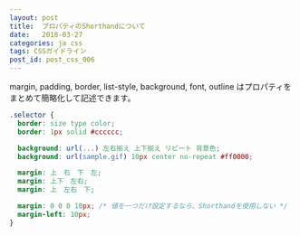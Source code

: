 ```yaml
---
layout: post
title:  プロパティのShorthandについて
date:   2018-03-27
categories: ja css
tags: CSSガイドライン
post_id: post_css_006
---
```

margin, padding, border, list-style, background, font, outline はプロパティをまとめて簡略化して記述できます。

```css
.selector {
  border: size type color;
  border: 1px solid #cccccc;

  background: url(...) 左右揃え 上下揃え リピート 背景色;
  background: url(sample.gif) 10px center no-repeat #ff0000;

  margin: 上　右　下　左;
  margin: 上下　左右;
  margin: 上　左右　下;

  margin: 0 0 0 10px; /* 値を一つだけ設定するなら、Shorthandを使用しない */
  margin-left: 10px;
}
```
